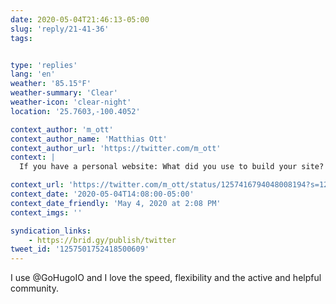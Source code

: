 ```yaml
---
date: 2020-05-04T21:46:13-05:00
slug: 'reply/21-41-36'
tags:


type: 'replies'
lang: 'en'
weather: '85.15°F'
weather-summary: 'Clear'
weather-icon: 'clear-night'
location: '25.7603,-100.4052'

context_author: 'm_ott'
context_author_name: 'Matthias Ott'
context_author_url: 'https://twitter.com/m_ott'
context: |
  If you have a personal website: What did you use to build your site? And what do you like most about it? 🤗

context_url: 'https://twitter.com/m_ott/status/1257416794048008194?s=12'
context_date: '2020-05-04T14:08:00-05:00'
context_date_friendly: 'May 4, 2020 at 2:08 PM'
context_imgs: ''

syndication_links:
    - https://brid.gy/publish/twitter
tweet_id: '1257501752418500609'
---
```

I use @GoHugoIO and I love the speed, flexibility and the active and helpful community. 